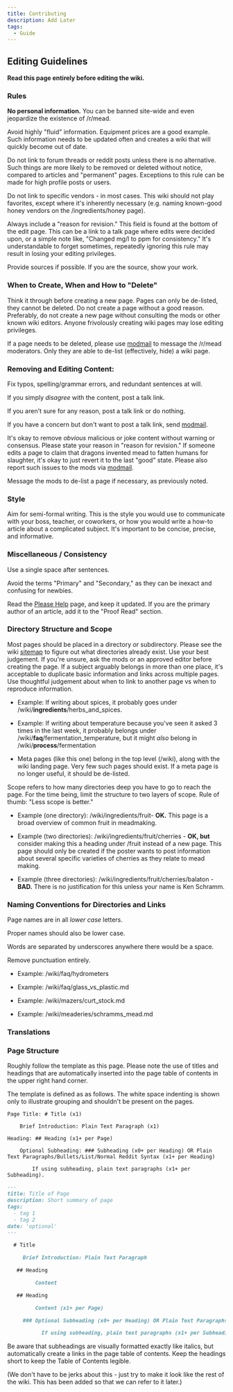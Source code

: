```yaml
---
title: Contributing
description: Add Later
tags:
  - Guide
---
```


## Editing Guidelines

**Read this page entirely before editing the wiki.**

### Rules

**No personal information.** You can be banned site-wide and even jeopardize the existence of /r/mead.

Avoid highly "fluid" information. Equipment prices are a good example. Such information needs to be updated often and
creates a wiki that will quickly become out of date.

Do not link to forum threads or reddit posts unless there is no alternative. Such things are more likely to be removed
or deleted without notice, compared to articles and "permanent" pages. Exceptions to this rule can be made for high
profile posts or users.

Do not link to specific vendors - in most cases. This wiki should not play favorites, except where it's inherently
necessary (e.g. naming known-good honey vendors on the /ingredients/honey page).

Always include a "reason for revision." This field is found at the bottom of the edit page. This can be a link to a talk
page where edits were decided upon, or a simple note like, "Changed mg/l to ppm for consistency." It's understandable to
forget sometimes, repeatedly ignoring this rule may result in losing your editing privileges.

Provide sources if possible. If you are the source, show your work.

### When to Create, When and How to "Delete"

Think it through before creating a new page. Pages can only be de-listed, they cannot be deleted. Do not create a page
without a good reason. Preferably, do not create a new page without consulting the mods or other known wiki editors.
Anyone frivolously creating wiki pages may lose editing privileges.

If a page needs to be deleted, please use [modmail](https://www.reddit.com/message/compose?to=%2Fr%2Fmead) to message
the /r/mead moderators. Only they are able to de-list (effectively, hide) a wiki page.

### Removing and Editing Content:

Fix typos, spelling/grammar errors, and redundant sentences at will.

If you simply _disagree_ with the content, post a talk link.

If you aren't sure for any reason, post a talk link or do nothing.

If you have a concern but don't want to post a talk link, send
[modmail](https://www.reddit.com/message/compose?to=%2Fr%2Fmead).

It's okay to remove _obvious_ malicious or joke content without warning or consensus. Please state your reason in
"reason for revision." If someone edits a page to claim that dragons invented mead to fatten humans for slaughter, it's
okay to just revert it to the last "good" state. Please also report such issues to the mods via
[modmail](https://www.reddit.com/message/compose?to=%2Fr%2Fmead).

Message the mods to de-list a page if necessary, as previously noted.

### Style

Aim for semi-formal writing. This is the style you would use to communicate with your boss, teacher, or coworkers, or
how you would write a how-to article about a complicated subject. It's important to be concise, precise, and
informative.

### Miscellaneous / Consistency

Use a single space after sentences.

Avoid the terms "Primary" and "Secondary," as they can be inexact and confusing for newbies.

Read the [Please Help](/please-help) page, and keep it updated. If you are the primary author of an article, add it to
the "Proof Read" section.

### Directory Structure and Scope

Most pages should be placed in a directory or subdirectory. Please see the wiki [sitemap](http://www.reddit.com//pages)
to figure out what directories already exist. Use your best judgement. If you're unsure, ask the mods or an approved
editor before creating the page. If a subject arguably belongs in more than one place, it's acceptable to duplicate
basic information and links across multiple pages. Use thoughtful judgement about when to link to another page vs when
to reproduce information.

- Example: If writing about spices, it probably goes under /wiki/**ingredients**/herbs_and_spices.

- Example: If writing about temperature because you've seen it asked 3 times in the last week, it probably belongs under
  /wiki/**faq**/fermentation_temperature, but it might _also_ belong in /wiki/**process**/fermentation

- Meta pages (like this one) belong in the top level (/wiki), along with the wiki landing page. Very few such pages
  should exist. If a meta page is no longer useful, it should be de-listed.

Scope refers to how many directories deep you have to go to reach the page. For the time being, limit the structure to
two layers of scope. Rule of thumb: "Less scope is better."

- Example (one directory): /wiki/ingredients/fruit- **OK.** This page is a broad overview of common fruit in meadmaking.

- Example (two directories): /wiki/ingredients/fruit/cherries - **OK, but** consider making this a heading under /fruit
  instead of a new page. This page should only be created if the poster wants to post information about several specific
  varieties of cherries as they relate to mead making.

- Example (three directories): /wiki/ingredients/fruit/cherries/balaton - **BAD.** There is no justification for this
  unless your name is Ken Schramm.

### Naming Conventions for Directories and Links

Page names are in all _lower case_ letters.

Proper names should also be lower case.

Words are separated by underscores anywhere there would be a space.

Remove punctuation entirely.

- Example: /wiki/faq/hydrometers

- Example: /wiki/faq/glass_vs_plastic.md

- Example: /wiki/mazers/curt_stock.md

- Example: /wiki/meaderies/schramms_mead.md

### Translations

### Page Structure

Roughly follow the template as this page. Please note the use of titles and headings that are automatically inserted
into the page table of contents in the upper right hand corner.

The template is defined as as follows. The white space indenting is shown only to illustrate grouping and shouldn't be
present on the pages.

```
Page Title: # Title (x1)

    Brief Introduction: Plain Text Paragraph (x1)

Heading: ## Heading (x1+ per Page)

    Optional Subheading: ### Subheading (x0+ per Heading) OR Plain Text Paragraphs/Bullets/List/Normal Reddit Syntax (x1+ per Heading)

        If using subheading, plain text paragraphs (x1+ per Subheading).
```

```md title="Page Structure Example"
---
title: Title of Page
description: Short summary of page
tags:
  - tag 1
  - tag 2
date: 'optional'
---

  # Title

     Brief Introduction: Plain Text Paragraph

   ## Heading

         Content

   ## Heading

         Content (x1+ per Page)

     ### Optional Subheading (x0+ per Heading) OR Plain Text Paragraphs/Bullets/List/Normal Reddit Syntax (x1+ per Heading)

           If using subheading, plain text paragraphs (x1+ per Subheading).

```

Be aware that subheadings are visually formatted exactly like italics, but automatically create a links in the page
table of contents. Keep the headings short to keep the Table of Contents legible.

(We don't have to be jerks about this - just try to make it look like the rest of the wiki. This has been added so that
we can refer to it later.)
